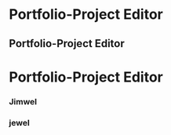 # Portfolio-Project Editor
## Portfolio-Project Editor
# Portfolio-Project Editor
### Jimwel
### jewel